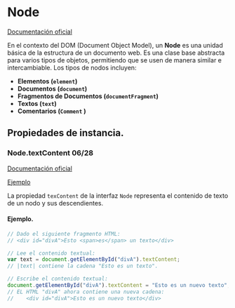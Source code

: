 # Node


[Documentación oficial](https://developer.mozilla.org/es/docs/Web/API/Node)

En el contexto del DOM (Document Object Model), un **Node** es una unidad básica de la estructura de un documento web. Es una clase base abstracta para varios tipos de objetos, permitiendo que se usen de manera similar e intercambiable. Los tipos de nodos incluyen:

- **Elementos (`element`)**
- __Documentos (`document`)__
- **Fragmentos de Documentos (`documentFragment`)**
- __Textos (`text`)__
- **Comentarios (`Comment` )**


## Propiedades de instancia.


### Node.textContent 06/28


[Documentación oficial](https://developer.mozilla.org/es/docs/Web/API/Node/textContent)

[Ejemplo](https://github.com/Juan122113/beginner-html-site-styled-gh-pages/blob/main/scripts/main.js)

La propiedad `texContent` de la interfaz `Node` representa el contenido de texto de un nodo y sus descendientes.


#### Ejemplo.


```js
// Dado el siguiente fragmento HTML:
// <div id="divA">Esto <span>es</span> un texto</div>

// Lee el contenido textual:
var text = document.getElementById("divA").textContent;
// |text| contiene la cadena "Esto es un texto".

// Escribe el contenido textual:
document.getElementById("divA").textContent = "Esto es un nuevo texto";
// EL HTML "divA" ahora contiene una nueva cadena:
//    <div id="divA">Esto es un nuevo texto</div>
```